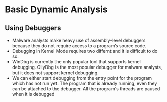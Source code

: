 # Basic Dynamic Analysis 

## Using Debuggers

- Malware analysts make heavy use of assembly-level debuggers because they do not require access to a program’s source code.
- Debugging in Kernel Mode requires two differnt and it is difficult to do so.
- WinDbg is currently the only popular tool that supports kernel debugging. OllyDbg is the most popular debugger for malware analysts, but it does not support kernel debugging.
- We can either start debugging from the entry point for the program which has not run yet. The program that is already running, even they can be attached to the debugger. All the program's threads are paused when it is debugged
